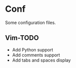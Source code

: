 # Conf
Some configuration files.

## Vim-TODO

+ Add Python support
+ Add comments support
+ Add tabs and spaces display
